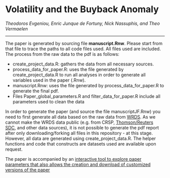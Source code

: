 # Volatility and the Buyback Anomaly
*Theodoros Evgeniou, Enric Junque de Fortuny, Nick Nassuphis, and Theo Vermaelen*

<hr>


The paper is generated by sourcing file **manuscript.Rnw**. Please start from that file to trace the paths to all code files used. All files used are included. The process from the raw data to the pdf is as follows:


- create_project_data.R: gathers the data from all necessary sources. 
- process_data_for_paper.R: uses the file generated by create_project_data.R to run all analyses in order to generate all variables used in the paper (.Rnw). 
- manuscript.Rnw: uses the file generated by process_data_for_paper.R to generate the final pdf. 
- Files Paper_global_parameters.R and filter_data_for_paper.R include all parameters used to clean the data


In order to generate the paper (and source the file manuscriptJF.Rnw) you need to first generate all data based on the raw data from [WRDS](https://wrds-web.wharton.upenn.edu). As we cannot make the WRDS data public (e.g. from CRSP, [Thomson/Reuters SDC](http://thomsonreuters.com/en/products-services/financial/market-data/sdc-platinum.html),  and other data sources), it is not possible to generate the pdf report after only downloading/forking all files in this repository - at this stage. However, all data are generated using create_project_data.R. The helper functions and code that constructs are datasets used are available upon request. 

The paper is accompanied by an [interactive tool to explore paper parameters that also allows the creation and download of customized versions of the paper](https://inseaddataanalytics.shinyapps.io/BuybacksIssuersgithub/) 
